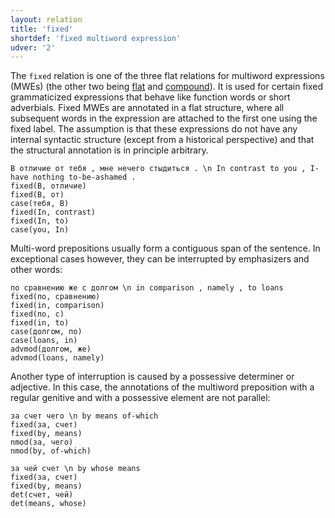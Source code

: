 ```yaml
---
layout: relation
title: 'fixed'
shortdef: 'fixed multiword expression'
udver: '2'
---
```


The `fixed` relation is one of the three flat relations for multiword expressions (MWEs) (the other two being [flat]() and [compound]()). It is used for certain fixed grammaticized expressions that behave like function words or short adverbials. Fixed MWEs are annotated in a flat structure, where all subsequent words in the expression are attached to the first one using the fixed label. The assumption is that these expressions do not have any internal syntactic structure (except from a historical perspective) and that the structural annotation is in principle arbitrary. 

~~~ sdparse
В отличие от тебя , мне нечего стыдиться . \n In contrast to you , I-have nothing to-be-ashamed .
fixed(В, отличие)
fixed(В, от)
case(тебя, В)
fixed(In, contrast)
fixed(In, to)
case(you, In)
~~~

Multi-word prepositions usually form a contiguous span of the sentence. In exceptional cases however, they can be interrupted
by emphasizers and other words:

~~~ sdparse
по сравнению же с долгом \n in comparison , namely , to loans
fixed(по, сравнению)
fixed(in, comparison)
fixed(по, с)
fixed(in, to)
case(долгом, по)
case(loans, in)
advmod(долгом, же)
advmod(loans, namely)
~~~

Another type of interruption is caused by a possessive determiner or adjective. In this case, the annotations of the multiword preposition with a regular genitive and with a possessive element are not parallel: 

~~~ sdparse
за счет чего \n by means of-which
fixed(за, счет)
fixed(by, means)
nmod(за, чего)
nmod(by, of-which)
~~~

~~~ sdparse
за чей счет \n by whose means
fixed(за, счет)
fixed(by, means)
det(счет, чей)
det(means, whose)
~~~

<!-- Interlanguage links updated So kvě 14 19:03:36 CEST 2022 -->
